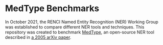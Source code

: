 # MedType Benchmarks

In October 2021, the RENCI Named Entity Recognition (NER) Working Group was established to
compare different NER tools and techniques. This repository was created to benchmark
[MedType](https://github.com/svjan5/medtype), an open-source NER tool described in
[a 2005 arXiv paper](https://arxiv.org/abs/2005.00460).
